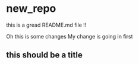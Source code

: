 # new_repo
this is a gread README.md file !!

Oh this is some changes
My change is going in first
## this should be a title 

